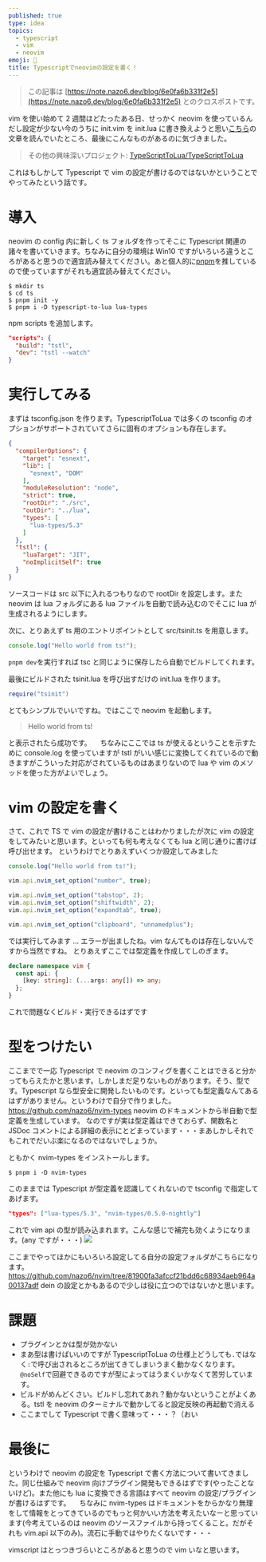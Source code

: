 ```yaml
---
published: true
type: idea
topics:
  - typescript
  - vim
  - neovim
emoji: 📙
title: Typescriptでneovimの設定を書く！
---
```


> この記事は [https://note.nazo6.dev/blog/6e0fa6b331f2e5](https://note.nazo6.dev/blog/6e0fa6b331f2e5) とのクロスポストです。



vim を使い始めて 2 週間ほどたったある日、せっかく neovim を使っているんだし設定が少ない今のうちに init.vim を init.lua に書き換えようと思い[こちら](https://github.com/willelz/nvim-lua-guide-ja/blob/master/README.ja.md)の文章を読んでいたところ、最後にこんなものがあるのに気づきました。

> その他の興味深いプロジェクト:
> [TypeScriptToLua/TypeScriptToLua](https://github.com/TypeScriptToLua/TypeScriptToLua)

これはもしかして Typescript で vim の設定が書けるのではないかということでやってみたという話です。




# 導入

neovim の config 内に新しく ts フォルダを作ってそこに Typescript 関連の諸々を書いていきます。ちなみに自分の環境は Win10 ですがいろいろ違うところがあると思うので適宜読み替えてください。あと個人的に[pnpm](https://pnpm.js.org)を推しているので使っていますがそれも適宜読み替えてください。

```
$ mkdir ts
$ cd ts
$ pnpm init -y
$ pnpm i -D typescript-to-lua lua-types
```

npm scripts を追加します。

```json
"scripts": {
  "build": "tstl",
  "dev": "tstl --watch"
}
```

# 実行してみる

まずは tsconfig.json を作ります。TypescriptToLua では多くの tsconfig のオプションがサポートされていてさらに固有のオプションも存在します。

```json:ts/tsconfig.json
{
  "compilerOptions": {
    "target": "esnext",
    "lib": [
      "esnext", "DOM"
    ],
    "moduleResolution": "node",
    "strict": true,
    "rootDir": "./src",
    "outDir": "../lua",
    "types": [
      "lua-types/5.3"
    ]
  },
  "tstl": {
    "luaTarget": "JIT",
    "noImplicitSelf": true
  }
}
```

ソースコードは src 以下に入れるつもりなので rootDir を設定します。また neovim は lua フォルダにある lua ファイルを自動で読み込むのでそこに lua が生成されるようにします。

次に、とりあえず ts 用のエントリポイントとして src/tsinit.ts を用意します。

```ts:ts/src/tsinit.ts
console.log("Hello world from ts!");
```

`pnpm dev`を実行すれば tsc と同じように保存したら自動でビルドしてくれます。

最後にビルドされた tsinit.lua を呼び出すだけの init.lua を作ります。

```lua:init.lua
require("tsinit")
```

とてもシンプルでいいですね。ではここで neovim を起動します。

> Hello world from ts!

と表示されたら成功です。
　ちなみにここでは ts が使えるということを示すために console.log を使っていますが tstl がいい感じに変換してくれているので動きますがこういった対応がされているものはあまりないので lua や vim のメソッドを使った方がよいでしょう。

# vim の設定を書く

さて、これで TS で vim の設定が書けることはわかりましたが次に vim の設定をしてみたいと思います。といっても何も考えなくても lua と同じ通りに書けば呼び出せます。
というわけでとりあえずいくつか設定してみました

```ts:ts/src/tsinit.ts
console.log("Hello world from ts!");

vim.api.nvim_set_option("number", true);

vim.api.nvim_set_option("tabstop", 2);
vim.api.nvim_set_option("shiftwidth", 2);
vim.api.nvim_set_option("expandtab", true);

vim.api.nvim_set_option("clipboard", "unnamedplus");
```

では実行してみます
...
エラーが出ましたね。vim なんてものは存在しないんですから当然ですね。
とりあえずここでは型定義を作成してしのぎます。

```ts:ts/@types/vim.d.ts
declare namespace vim {
  const api: {
    [key: string]: (...args: any[]) => any;
  };
}
```

これで問題なくビルド・実行できるはずです

# 型をつけたい

ここまでで一応 Typescript で neovim のコンフィグを書くことはできると分かってもらえたかと思います。しかしまだ足りないものがあります。そう、型です。Typescript なら型安全に開発したいものです。といっても型定義なんてあるはずがありません。というわけで自分で作りました。
https://github.com/nazo6/nvim-types
neovim のドキュメントから半自動で型定義を生成しています。
なのですが実は型定義はできておらず、関数名と JSDoc コメントによる詳細の表示にとどまっています・・・まあしかしそれでもこれでだいぶ楽になるのではないでしょうか。

ともかく nvim-types をインストールします。

```
$ pnpm i -D nvim-types
```

このままでは Typescript が型定義を認識してくれないので tsconfig で指定してあげます。

```json
"types": ["lua-types/5.3", "nvim-types/0.5.0-nightly"]
```

これで vim api の型が読み込まれます。こんな感じで補完も効くようになります。(any ですが・・・)
![](https://storage.googleapis.com/zenn-user-upload/06ux5lrkppt0av3359iu3r7322y1)

ここまでやってほかにもいろいろ設定してる自分の設定フォルダがこちらになります。
https://github.com/nazo6/nvim/tree/81900fa3afccf21bdd6c68934aeb964a00137adf
dein の設定とかもあるので少しは役に立つのではないかと思います。

# 課題

- プラグインとかは型が効かない
- まあ型は書けばいいのですが TypescriptToLua の仕様上どうしても`.`ではなく`:`で呼び出されるところが出てきてしまいうまく動かなくなります。`@noSelf`で回避できるのですが型によってはうまくいかなくて苦労しています。
- ビルドがめんどくさい。ビルドし忘れてあれ？動かないということがよくある。tstl を neovim のターミナルで動かしてると設定反映の再起動で消える
- ここまでして Typescript で書く意味って・・・？（おい

# 最後に

というわけで neovim の設定を Typescript で書く方法について書いてきました。同じ仕組みで neovim 向けプラグイン開発もできるはずです(やったことないけど)。また他にも lua に変換できる言語はすべて neovim の設定/プラグインが書けるはずです。
　ちなみに nvim-types はドキュメントをからかなり無理をして情報をとってきているのでもっと何かいい方法を考えたいなーと思っています(今考えているのは neovim のソースファイルから持ってくること。だがそれも vim.api 以下のみ)。流石に手動ではやりたくないです・・・

vimscript はとっつきづらいところがあると思うので vim いなと思います。
